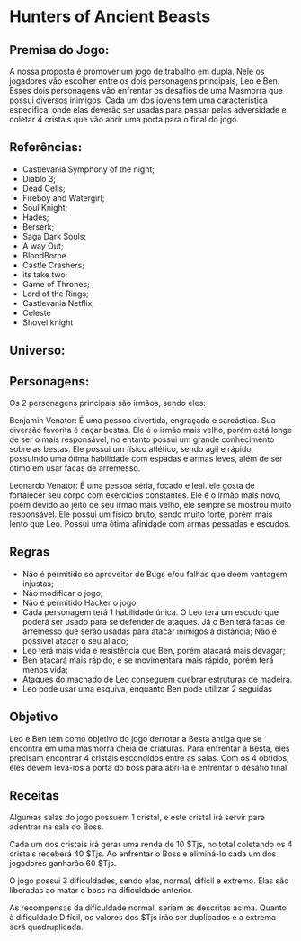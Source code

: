 # Hunters of Ancient Beasts

## Premisa do Jogo:
A nossa proposta é promover um jogo de trabalho em dupla. Nele os jogadores vão escolher entre os dois personagens principais, Leo e Ben. Esses dois personagens vão enfrentar os desafios de uma Masmorra que possui diversos inimigos. Cada um dos jovens tem uma característica especifica, onde elas deverão ser usadas para passar pelas adversidade e coletar 4 cristais que vão abrir uma porta para o final do jogo.

## Referências: 
- Castlevania Symphony of the night; 
- Diablo 3;
- Dead Cells;
- Fireboy and Watergirl;
- Soul Knight;
- Hades;
- Berserk;
- Saga Dark Souls;
- A way Out;
- BloodBorne
- Castle Crashers;
- its take two;
- Game of Thrones;
- Lord of the Rings;
- Castlevania Netflix;
- Celeste
- Shovel knight

## Universo:


## Personagens:
Os 2 personagens principais são irmãos, sendo eles:

Benjamin Venator: É uma pessoa divertida, engraçada e sarcástica. Sua diversão favorita é caçar bestas. Ele é o irmão mais velho, porém está longe de ser o mais responsável, no entanto possui um grande conhecimento sobre as bestas. Ele possui um físico atlético, sendo ágil e rápido, possuindo uma ótima habilidade com espadas e armas leves, além de ser ótimo em usar facas de arremesso.

Leonardo Venator: É uma pessoa séria, focado e leal. ele gosta de fortalecer seu corpo com exercícios constantes. Ele é o irmão mais novo, poém devido ao jeito de seu irmão mais velho, ele sempre se mostrou muito responsável. Ele possui um físico bruto, sendo muito forte, porém mais lento que Leo. Possui uma ótima afinidade com armas pessadas e escudos.

## Regras 
- Não é permitido se aproveitar de Bugs e/ou falhas que deem vantagem injustas;
- Não modificar o jogo;
- Não é permitido Hacker o jogo;
- Cada personagem terá 1 habilidade única. O Leo terá um escudo que poderá ser usado para se defender de ataques. Já o Ben terá facas de arremesso que serão usadas para atacar inimigos a distância;
Não é possível atacar o seu aliado;
- Leo terá mais vida e resistência que Ben, porém atacará mais devagar;
- Ben atacará mais rápido, e se movimentará mais rápido, porém terá menos vida;
- Ataques do machado de Leo conseguem quebrar estruturas de madeira.
- Leo pode usar uma esquiva, enquanto Ben pode utilizar 2 seguidas 

## Objetivo
Leo e Ben tem como objetivo do jogo derrotar a Besta antiga que se encontra em uma masmorra cheia de criaturas. Para enfrentar a Besta, eles precisam encontrar 4 cristais escondidos entre as salas. Com os 4 obtidos, eles devem levá-los a porta do boss para abri-la e enfrentar o desafio final.

## Receitas
Algumas salas do jogo possuem 1 cristal, e este cristal irá servir para adentrar na sala do Boss. 

Cada um dos cristais irá gerar uma renda de 10 $Tjs, no total coletando os 4 cristais receberá 40 $Tjs. 
Ao enfrentar o Boss e eliminá-lo cada um dos jogadores ganharão 60 $Tjs.

O jogo possui 3 dificuldades, sendo elas, normal, difícil e extremo. Elas são liberadas ao matar o boss na dificuldade anterior.

As recompensas da dificuldade normal, seriam as descritas acima. Quanto à dificuldade Difícil, os valores dos $Tjs irão ser duplicados e a extrema será quadruplicada. 
